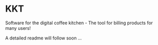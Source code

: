 # KKT
Software for the digital coffee kitchen - The tool for billing products for many users!

A detailed readme will follow soon ...
